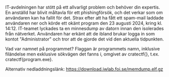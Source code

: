 IT-avdelningen har stött på ett allvarligt problem och behöver din expertis. En anställd har blivit måltavla för ett phishingförsök, och det verkar som om användaren kan ha fallit för det. Strax efter att ha fått ett spam-mail laddade användaren ner och körde ett okänt program den 23 augusti 2024, kring kl. 14:12. IT-teamet lyckades ta en minnesdump av datorn innan den isolerades från nätverket. Användaren har erkänt att de ibland brukar logga in som kontot "Administrator" och tror att de gjorde det vid den aktuella tidpunkten.

Vad var namnet på programmet? Flaggan är programmets namn, inklusive filändelse men exklusive sökvägen det fanns i, omgivet av cratectf{}, t.ex. cratectf{program.exe}.

Alternativ nedladdningslänk: https://download.iwlab.foi.se/memdump.elf.gz
